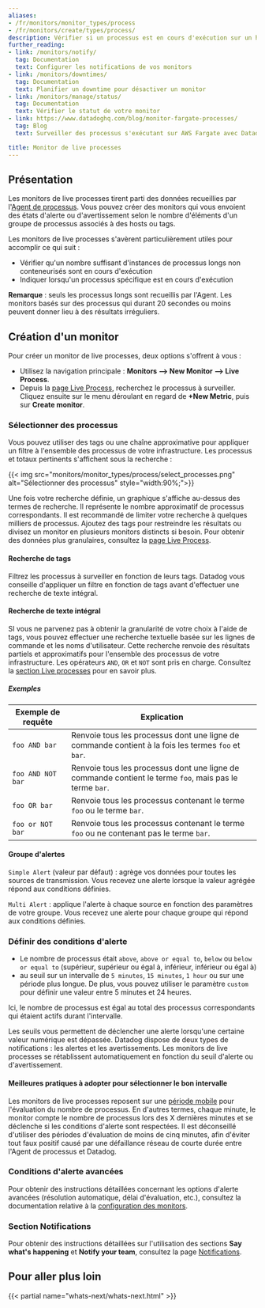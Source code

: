 ```yaml
---
aliases:
- /fr/monitors/monitor_types/process
- /fr/monitors/create/types/process/
description: Vérifier si un processus est en cours d'exécution sur un host
further_reading:
- link: /monitors/notify/
  tag: Documentation
  text: Configurer les notifications de vos monitors
- link: /monitors/downtimes/
  tag: Documentation
  text: Planifier un downtime pour désactiver un monitor
- link: /monitors/manage/status/
  tag: Documentation
  text: Vérifier le statut de votre monitor
- link: https://www.datadoghq.com/blog/monitor-fargate-processes/
  tag: Blog
  text: Surveiller des processus s'exécutant sur AWS Fargate avec Datadog

title: Monitor de live processes
---
```


## Présentation

Les monitors de live processes tirent parti des données recueillies par l'[Agent de processus][1]. Vous pouvez créer des monitors qui vous envoient des états d'alerte ou d'avertissement selon le nombre d'éléments d'un groupe de processus associés à des hosts ou tags.

Les monitors de live processes s'avèrent particulièrement utiles pour accomplir ce qui suit :

- Vérifier qu'un nombre suffisant d'instances de processus longs non conteneurisés sont en cours d'exécution
- Indiquer lorsqu'un processus spécifique est en cours d'exécution

**Remarque** : seuls les processus longs sont recueillis par l'Agent. Les monitors basés sur des processus qui durant 20 secondes ou moins peuvent donner lieu à des résultats irréguliers.

## Création d'un monitor

Pour créer un monitor de live processes, deux options s'offrent à vous :

- Utilisez la navigation principale : **Monitors --> New Monitor --> Live Process**.
- Depuis la [page Live Process][4], recherchez le processus à surveiller. Cliquez ensuite sur le menu déroulant en regard de **+New Metric**, puis sur **Create monitor**.

### Sélectionner des processus

Vous pouvez utiliser des tags ou une chaîne approximative pour appliquer un filtre à l'ensemble des processus de votre infrastructure. Les processus et totaux pertinents s'affichent sous la recherche :

{{< img src="monitors/monitor_types/process/select_processes.png" alt="Sélectionner des processus" style="width:90%;">}}

Une fois votre recherche définie, un graphique s'affiche au-dessus des termes de recherche. Il représente le nombre approximatif de processus correspondants. Il est recommandé de limiter votre recherche à quelques milliers de processus. Ajoutez des tags pour restreindre les résultats ou divisez un monitor en plusieurs monitors distincts si besoin. Pour obtenir des données plus granulaires, consultez la [page Live Process][4].

#### Recherche de tags

Filtrez les processus à surveiller en fonction de leurs tags. Datadog vous conseille d'appliquer un filtre en fonction de tags avant d'effectuer une recherche de texte intégral.

#### Recherche de texte intégral

SI vous ne parvenez pas à obtenir la granularité de votre choix à l'aide de tags, vous pouvez effectuer une recherche textuelle basée sur les lignes de commande et les noms d'utilisateur. Cette recherche renvoie des résultats partiels et approximatifs pour l'ensemble des processus de votre infrastructure. Les opérateurs `AND`, `OR` et `NOT` sont pris en charge. Consultez la [section Live processes][3] pour en savoir plus.

##### Exemples

| Exemple de requête | Explication |
|---|---|
| `foo AND bar` | Renvoie tous les processus dont une ligne de commande contient à la fois les termes `foo` et `bar`. |
| `foo AND NOT bar` | Renvoie tous les processus dont une ligne de commande contient le terme `foo`, mais pas le terme `bar`. |
| `foo OR bar` | Renvoie tous les processus contenant le terme `foo` ou le terme `bar`. |
| `foo or NOT bar` | Renvoie tous les processus contenant le terme `foo` ou ne contenant pas le terme `bar`. |

#### Groupe d'alertes

`Simple Alert` (valeur par défaut) : agrège vos données pour toutes les sources de transmission. Vous recevez une alerte lorsque la valeur agrégée répond aux conditions définies.

`Multi Alert` : applique l'alerte à chaque source en fonction des paramètres de votre groupe. Vous recevez une alerte pour chaque groupe qui répond aux conditions définies.

### Définir des conditions d'alerte

- Le nombre de processus était `above`, `above or equal to`, `below` ou `below or equal to` (supérieur, supérieur ou égal à, inférieur, inférieur ou égal à)
- au seuil sur un intervalle de `5 minutes`, `15 minutes`, `1 hour` ou sur une période plus longue. De plus, vous pouvez utiliser le paramètre `custom` pour définir une valeur entre 5 minutes et 24 heures.

Ici, le nombre de processus est égal au total des processus correspondants qui étaient actifs durant l'intervalle.

Les seuils vous permettent de déclencher une alerte lorsqu'une certaine valeur numérique est dépassée. Datadog dispose de deux types de notifications : les alertes et les avertissements. Les monitors de live processes se rétablissent automatiquement en fonction du seuil d'alerte ou d'avertissement.

#### Meilleures pratiques à adopter pour sélectionner le bon intervalle

Les monitors de live processes reposent sur une [période mobile][7] pour l'évaluation du nombre de processus. En d'autres termes, chaque minute, le monitor compte le nombre de processus lors des X dernières minutes et se déclenche si les conditions d'alerte sont respectées. Il est déconseillé d'utiliser des périodes d'évaluation de moins de cinq minutes, afin d'éviter tout faux positif causé par une défaillance réseau de courte durée entre l'Agent de processus et Datadog.

### Conditions d'alerte avancées

Pour obtenir des instructions détaillées concernant les options d'alerte avancées (résolution automatique, délai d'évaluation, etc.), consultez la documentation relative à la [configuration des monitors][5].

### Section Notifications

Pour obtenir des instructions détaillées sur l'utilisation des sections **Say what's happening** et **Notify your team**, consultez la page [Notifications][6].

## Pour aller plus loin

{{< partial name="whats-next/whats-next.html" >}}

[1]: /fr/infrastructure/process/
[2]: https://app.datadoghq.com/monitors#create/live_process
[3]: /fr/infrastructure/process/#search-syntax
[4]: https://app.datadoghq.com/process
[5]: /fr/monitors/configuration/#advanced-alert-conditions
[6]: /fr/monitors/notify/
[7]: /fr/monitors/configuration/?tab=thresholdalert#evaluation-window
